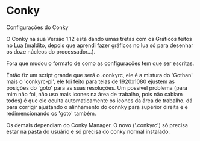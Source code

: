 # Conky
Configurações do Conky

O Conky na sua Versão 1.12 está dando umas tretas com os Gráfícos feitos no Lua (maldito, depois que aprendi fazer gráficos no lua só para desenhar os doze núcleos do processador...).

Fora que mudou o formato de como as configurações tem que ser escritas.

Então fiz um script grande que será o .conkyrc, ele é a mistura do 'Gothan' mais o 'conkyrc-pi', ele foi feito para telas de 1920x1080 ejustem as posições do 'goto' para as suas resoluções. Um possível problema (para mim não foi, não uso mais icones na área de trabalho, pois não cabiam todos) é que ele oculta automaticamente os icones da área de trabalho. dá para corrigir ajustando o alinhamento do connky para superior direita e e redimencionando os 'goto' também.

Os demais dependiam do Conky Manager. O novo ('.conkyrc') só precisa estar na pasta do usuário e só precisa do conky normal instalado.
